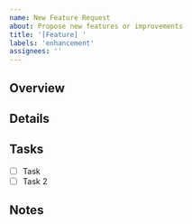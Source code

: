 ```yaml
---
name: New Feature Request
about: Propose new features or improvements
title: '[Feature] '
labels: 'enhancement'
assignees: ''
---
```


## Overview
<!-- Please provide a summary -->

## Details
<!-- Delete if not needed -->

## Tasks
<!-- Example: Set up oo, modify class, etc. Delete if not needed -->

- [ ] Task
- [ ] Task 2

## Notes
<!-- Delete if not needed -->
